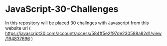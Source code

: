 # JavaScript-30-Challenges
In this repository will be placed 30 challnges with Javascript from this website url ( https://javascript30.com/account/access/584ff5e2f97de230588a82d1/view/194837696 )
